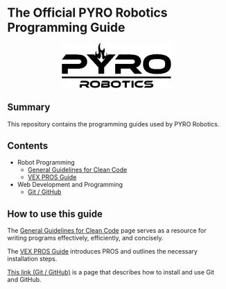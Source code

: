 # The Official PYRO Robotics Programming Guide

<p align="center"> 
<a href="https://github.com/PYRORobotics/programming-guide/blob/master/README.md#the-official-pyro-robotics-programming-guide"><img src="/images/logos/PYRO_ROBOTICS_CROPPED.png" width="50%" height="50%"></a>
</p>

## Summary
This repository contains the programming guides used by PYRO Robotics.

## Contents
* Robot Programming
  * [General Guidelines for Clean Code](docs/Clean_Code_Guide.md)
  * [VEX PROS Guide](docs/PROS_Guide.md)
* Web Development and Programming
  * [Git / GitHub](docs/Git_GitHub_Usage_Guide.md)

## How to use this guide
The [General Guidelines for Clean Code](docs/Clean_Code_Guide.md) page serves as a resource for writing programs effectively, efficiently, and concisely.

The [VEX PROS Guide](docs/PROS_Guide.md) introduces PROS and outlines the necessary installation steps.

[This link (Git / GitHub)](docs/Git_GitHub_Usage_Guide.md) is a page that describes how to install and use Git and GitHub.
